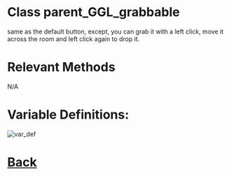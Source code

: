 # Class parent_GGL_grabbable

same as the default button, except, you can grab it with a left click, move it across the room and left click again to drop it.
  
# Relevant Methods

N/A

# Variable Definitions:

![var_def](https://github.com/Ced30/GML-GUI-Library-GGL-Documentation/blob/main/Images/API/GGL_instance/parent_GGL_grabbable.png)

# [Back](https://github.com/Ced30/GML-GUI-Library-GGL-Documentation/blob/main/API/Instance%20Classes.md)
